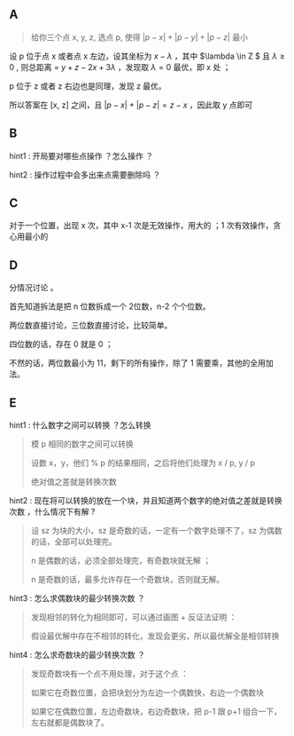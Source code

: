 ## A

> 给你三个点 x, y, z, 选点 p, 使得 $|p-x|+|p-y|+|p-z|$ 最小

设 p 位于点 x 或者点 x 左边，设其坐标为 $x-\lambda$ ，其中 $\lambda \in Z $ 且 $\lambda\geq 0$ , 则总距离 = $y+z-2x+3\lambda$ ，发现取 $\lambda =0$ 最优，即 x 处 ；

p 位于 z 或者 z 右边也是同理，发现 z 最优。

所以答案在 [x, z] 之间，且 $|p-x|+|p-z|=z-x$ ，因此取 y 点即可

## B

hint1 : 开局要对哪些点操作 ？怎么操作 ？

hint2 : 操作过程中会多出来点需要删除吗 ？

## C

对于一个位置，出现 x 次，其中 x-1 次是无效操作，用大的 ；1 次有效操作，贪心用最小的

## D

分情况讨论 。

首先知道拆法是把 n 位数拆成一个 2位数，n-2 个个位数。

两位数直接讨论，三位数直接讨论，比较简单。

四位数的话，存在 0 就是 0 ；

不然的话，两位数最小为 11，剩下的所有操作，除了 1 需要乘，其他的全用加法。

## E

hint1 : 什么数字之间可以转换 ？怎么转换

> 模 p 相同的数字之间可以转换
> 
> 设数 x，y，他们 % p 的结果相同，之后将他们处理为 x / p, y / p
> 
> 绝对值之差就是转换次数

hint2 : 现在将可以转换的放在一个块，并且知道两个数字的绝对值之差就是转换次数 ，什么情况下有解 ?

> 设 sz 为块的大小，sz 是奇数的话，一定有一个数字处理不了，sz 为偶数的话，全部可以处理完。
> 
> n 是偶数的话，必须全部处理完，有奇数块就无解 ；
> 
> n 是奇数的话，最多允许存在一个奇数块，否则就无解。

hint3 : 怎么求偶数块的最少转换次数 ？

> 发现相邻的转化为相同即可，可以通过画图 + 反证法证明 ：
> 
> 假设最优解中存在不相邻的转化，发现会更劣，所以最优解全是相邻转换

hint4 : 怎么求奇数块的最少转换次数 ？

> 发现奇数块有一个点不用处理，对于这个点 ：
> 
> 如果它在奇数位置，会把块划分为左边一个偶数快，右边一个偶数块
> 
> 如果它在偶数位置，左边奇数块，右边奇数块，把 p-1 跟 p+1 组合一下，左右就都是偶数块了。
